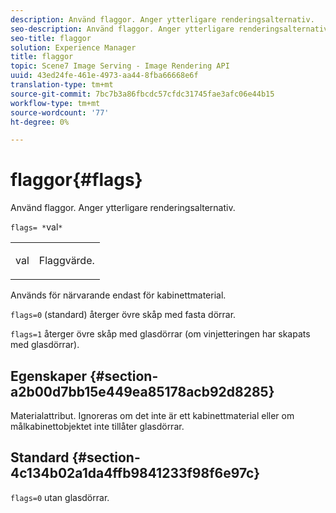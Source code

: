 ```yaml
---
description: Använd flaggor. Anger ytterligare renderingsalternativ.
seo-description: Använd flaggor. Anger ytterligare renderingsalternativ.
seo-title: flaggor
solution: Experience Manager
title: flaggor
topic: Scene7 Image Serving - Image Rendering API
uuid: 43ed24fe-461e-4973-aa44-8fba66668e6f
translation-type: tm+mt
source-git-commit: 7bc7b3a86fbcdc57cfdc31745fae3afc06e44b15
workflow-type: tm+mt
source-wordcount: '77'
ht-degree: 0%

---
```



# flaggor{#flags}

Använd flaggor. Anger ytterligare renderingsalternativ.

`flags= *`val`*`

<table id="simpletable_00B21BD9E47E4D2FB0042CB507431916"> 
 <tr class="strow"> 
  <td class="stentry"> <p><span class="varname"> val</span> </p> </td> 
  <td class="stentry"> <p>Flaggvärde. </p></td> 
 </tr> 
</table>

Används för närvarande endast för kabinettmaterial.

`flags=0` (standard) återger övre skåp med fasta dörrar.

`flags=1` återger övre skåp med glasdörrar (om vinjetteringen har skapats med glasdörrar).

## Egenskaper {#section-a2b00d7bb15e449ea85178acb92d8285}

Materialattribut. Ignoreras om det inte är ett kabinettmaterial eller om målkabinettobjektet inte tillåter glasdörrar.

## Standard {#section-4c134b02a1da4ffb9841233f98f6e97c}

`flags=0` utan glasdörrar.
